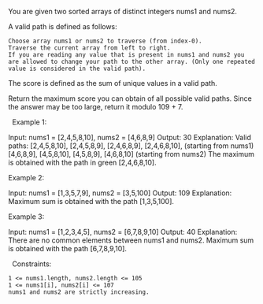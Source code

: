 You are given two sorted arrays of distinct integers nums1 and nums2.

A valid path is defined as follows:


	Choose array nums1 or nums2 to traverse (from index-0).
	Traverse the current array from left to right.
	If you are reading any value that is present in nums1 and nums2 you are allowed to change your path to the other array. (Only one repeated value is considered in the valid path).


The score is defined as the sum of unique values in a valid path.

Return the maximum score you can obtain of all possible valid paths. Since the answer may be too large, return it modulo 109 + 7.

 
Example 1:

Input: nums1 = [2,4,5,8,10], nums2 = [4,6,8,9]
Output: 30
Explanation: Valid paths:
[2,4,5,8,10], [2,4,5,8,9], [2,4,6,8,9], [2,4,6,8,10],  (starting from nums1)
[4,6,8,9], [4,5,8,10], [4,5,8,9], [4,6,8,10]    (starting from nums2)
The maximum is obtained with the path in green [2,4,6,8,10].


Example 2:

Input: nums1 = [1,3,5,7,9], nums2 = [3,5,100]
Output: 109
Explanation: Maximum sum is obtained with the path [1,3,5,100].


Example 3:

Input: nums1 = [1,2,3,4,5], nums2 = [6,7,8,9,10]
Output: 40
Explanation: There are no common elements between nums1 and nums2.
Maximum sum is obtained with the path [6,7,8,9,10].


 
Constraints:


	1 <= nums1.length, nums2.length <= 105
	1 <= nums1[i], nums2[i] <= 107
	nums1 and nums2 are strictly increasing.

